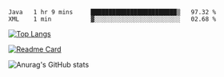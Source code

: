 <!--START_SECTION:waka-->
```text
Java   1 hr 9 mins     ████████████████████████▒   97.32 % 
XML    1 min           ▓░░░░░░░░░░░░░░░░░░░░░░░░   02.68 % 
```
<!--END_SECTION:waka-->

[![Top Langs](https://github-readme-stats.vercel.app/api/top-langs/?username=lemonsoldout&layout=compact)](https://github.com/anuraghazra/github-readme-stats)

[![Readme Card](https://github-readme-stats.vercel.app/api/pin/?username=lemonsoldout&repo=lemonsoldout.github.io)](https://github.com/anuraghazra/github-readme-stats)

![Anurag's GitHub stats](https://github-readme-stats.vercel.app/api?username=lemonsoldout&show_icons=true&theme=radical)
